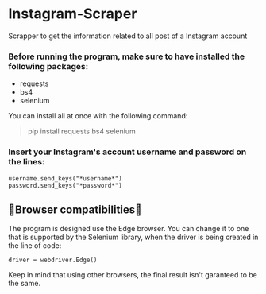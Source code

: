 # Instagram-Scraper
Scrapper to get the information related to all post of a Instagram account


### Before running the program, make sure to have installed the following packages:
- requests
- bs4 
- selenium

You can install all at once with the following command:
> pip install requests bs4 selenium


### Insert your Instagram's account **username** and **password** on the lines:
```
username.send_keys("*username*")
password.send_keys("*password*")
```

## 🚨Browser compatibilities🚨
The program is designed use the Edge browser. You can change it to one that is supported by the Selenium library, when the driver is being created in the line of code:
```
driver = webdriver.Edge()
```
Keep in mind that using other browsers, the final result isn't garanteed to be the same.
